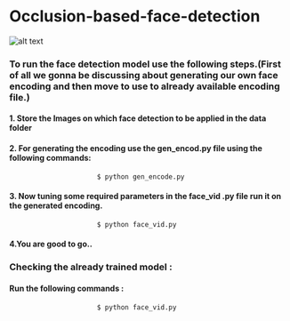 # Occlusion-based-face-detection
![alt text](https://cdn.datafloq.com/cache/blog_pictures/878x531/face-detection-with-intel-distribution-for-python.png)
### To run the face detection model use the following steps.(First of all we gonna be discussing about generating our own face encoding and then move to use to already available encoding file.) 
#### 1. Store the Images on which face detection to be applied in the data folder
#### 2. For generating the encoding use the gen_encod.py file using the following commands:
                          $ python gen_encode.py
#### 3. Now tuning some required parameters in the face_vid .py file run it on the generated encoding.
                          $ python face_vid.py
#### 4.You are good to go..
### Checking the already trained model :
#### Run the following commands :
                          $ python face_vid.py
                          
